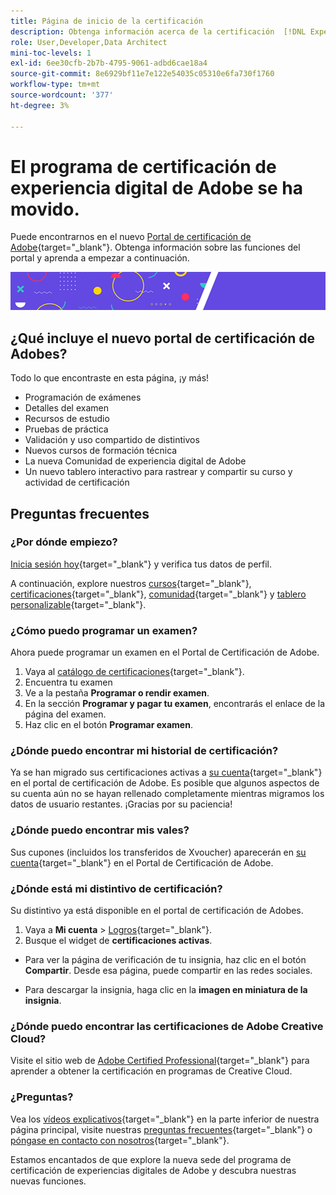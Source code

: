 ```yaml
---
title: Página de inicio de la certificación
description: Obtenga información acerca de la certificación  [!DNL Experience Cloud] en el Adobe. Descubra lo que puede aportarle obtener la certificación.
role: User,Developer,Data Architect
mini-toc-levels: 1
exl-id: 6ee30cfb-2b7b-4795-9061-adbd6cae18a4
source-git-commit: 8e6929bf11e7e122e54035c05310e6fa730f1760
workflow-type: tm+mt
source-wordcount: '377'
ht-degree: 3%

---
```




# El programa de certificación de experiencia digital de Adobe se ha movido.

Puede encontrarnos en el nuevo [Portal de certificación de Adobe](https://certification.adobe.com/){target="_blank"}. Obtenga información sobre las funciones del portal y aprenda a empezar a continuación.

![Titular](/help/certifications/assets/home_banner_smallwide.png)

## ¿Qué incluye el nuevo portal de certificación de Adobes?

Todo lo que encontraste en esta página, ¡y más!

* Programación de exámenes
* Detalles del examen
* Recursos de estudio
* Pruebas de práctica
* Validación y uso compartido de distintivos
* Nuevos cursos de formación técnica
* La nueva Comunidad de experiencia digital de Adobe
* Un nuevo tablero interactivo para rastrear y compartir su curso y actividad de certificación

## Preguntas frecuentes

### ¿Por dónde empiezo?

[Inicia sesión hoy](https://certification.adobe.com/){target="_blank"} y verifica tus datos de perfil.

A continuación, explore nuestros [cursos](https://certification.adobe.com/courses/?/courses){target="_blank"}, [certificaciones](https://certification.adobe.com/certifications){target="_blank"}, [comunidad](https://certification.adobe.com/community/){target="_blank"} y [tablero personalizable](https://certification.adobe.com/user/dashboard){target="_blank"}.

### ¿Cómo puedo programar un examen?

Ahora puede programar un examen en el Portal de Certificación de Adobe.

1. Vaya al [catálogo de certificaciones](https://certification.adobe.com/certifications){target="_blank"}.
2. Encuentra tu examen
3. Ve a la pestaña **Programar o rendir examen**.
4. En la sección **Programar y pagar tu examen**, encontrarás el enlace de la página del examen.
5. Haz clic en el botón **Programar examen**.

### ¿Dónde puedo encontrar mi historial de certificación?

Ya se han migrado sus certificaciones activas a [su cuenta](https://certification.adobe.com/user/certifications){target="_blank"} en el portal de certificación de Adobe. Es posible que algunos aspectos de su cuenta aún no se hayan rellenado completamente mientras migramos los datos de usuario restantes. ¡Gracias por su paciencia!

### ¿Dónde puedo encontrar mis vales?

Sus cupones (incluidos los transferidos de Xvoucher) aparecerán en [su cuenta](https://certification.adobe.com/user/purchases){target="_blank"} en el Portal de Certificación de Adobe.

### ¿Dónde está mi distintivo de certificación?

Su distintivo ya está disponible en el portal de certificación de Adobes.

1. Vaya a **Mi cuenta** > [Logros](https://certification.adobe.com/user/achievements?%2Fuser%2Fachievements){target="_blank"}.
2. Busque el widget de **certificaciones activas**.

* Para ver la página de verificación de tu insignia, haz clic en el botón **Compartir**. Desde esa página, puede compartir en las redes sociales.

* Para descargar la insignia, haga clic en la **imagen en miniatura de la insignia**.

### ¿Dónde puedo encontrar las certificaciones de Adobe Creative Cloud?

Visite el sitio web de [Adobe Certified Professional](https://certifiedprofessional.adobe.com/en/home){target="_blank"} para aprender a obtener la certificación en programas de Creative Cloud.

### ¿Preguntas?

Vea los [vídeos explicativos](https://certification.adobe.com/#){target="_blank"} en la parte inferior de nuestra página principal, visite nuestras [preguntas frecuentes](https://certification.adobe.com/support/faq){target="_blank"} o [póngase en contacto con nosotros](https://certification.adobe.com/support/contactus){target="_blank"}.

Estamos encantados de que explore la nueva sede del programa de certificación de experiencias digitales de Adobe y descubra nuestras nuevas funciones.
